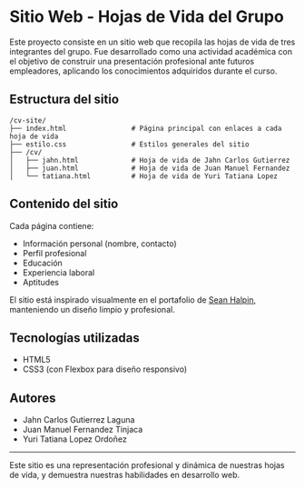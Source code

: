 
# Sitio Web - Hojas de Vida del Grupo

Este proyecto consiste en un sitio web que recopila las hojas de vida de tres integrantes del grupo. Fue desarrollado como una actividad académica con el objetivo de construir una presentación profesional ante futuros empleadores, aplicando los conocimientos adquiridos durante el curso.

##  Estructura del sitio

```
/cv-site/
├── index.html                # Página principal con enlaces a cada hoja de vida
├── estilo.css                # Estilos generales del sitio
├── /cv/
│   ├── jahn.html             # Hoja de vida de Jahn Carlos Gutierrez
│   ├── juan.html             # Hoja de vida de Juan Manuel Fernandez
│   └── tatiana.html          # Hoja de vida de Yuri Tatiana Lopez
```

##  Contenido del sitio

Cada página contiene:

- Información personal (nombre, contacto)
- Perfil profesional
- Educación
- Experiencia laboral
- Aptitudes

El sitio está inspirado visualmente en el portafolio de [Sean Halpin](https://www.seanhalpin.design), manteniendo un diseño limpio y profesional.

##  Tecnologías utilizadas

- HTML5
- CSS3 (con Flexbox para diseño responsivo)


##  Autores

- Jahn Carlos Gutierrez Laguna
- Juan Manuel Fernandez Tinjaca
- Yuri Tatiana Lopez Ordoñez

---

Este sitio es una representación profesional y dinámica de nuestras hojas de vida, y demuestra nuestras habilidades en desarrollo web.
